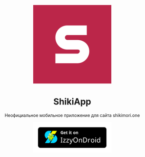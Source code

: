 <div align="center">

<img src="https://github.com/pewaru-333/ShikiApp/blob/a6bfeaf9664f01ef12740ac6d87c1dab0f832c28/app/src/main/ic_launcher-playstore.png" width=256px height=256px/>

# ShikiApp

Неофициальное мобильное приложение для сайта shikimori.one

</div>

<div align="center">

[<img src="/IzzyOnDroid.png" alt="Get it on IzzyOnDroid" height=100/>](https://apt.izzysoft.de/fdroid/index/apk/org.application.shikiapp)

</div>